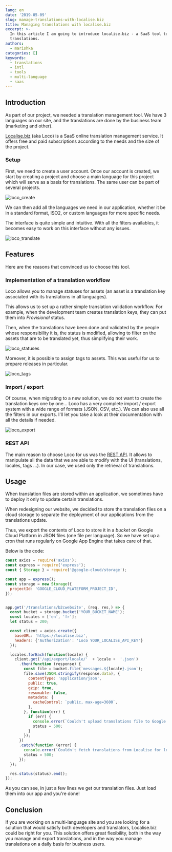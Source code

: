```yaml
---
lang: en
date: '2019-05-09'
slug: manage-translations-with-localise.biz
title: Managing translations with localise.biz
excerpt: >-
  In this article I am going to introduce localise.biz - a SaaS tool to manage
  translations.
authors:
  - marishka
categories: []
keywords:
  - translations
  - intl
  - tools
  - multi-language
  - saas
---
```


## Introduction

As part of our project, we needed a translation management tool. We have 3 languages on our site, and the translations are done by the business team (marketing and other).

[Localise.biz](https://localise.biz/) (aka Loco) is a SaaS online translation management service. It offers free and paid subscriptions according to the needs and the size of the project.

### Setup

First, we need to create a user account. Once our account is created, we start by creating a project and choose a main language for this project which will serve as a basis for translations. The same user can be part of several projects.

![loco_create]({{site.baseurl}}/assets/2019-05-02-gestion-des-traductions-avec-localise/create.png "create project")

We can then add all the languages we need in our application, whether it be in a standard format, ISO2, or custom languages for more specific needs.

The interface is quite simple and intuitive.
With all the filters availables, it becomes easy to work on this interface without any issues.

![loco_translate]({{site.baseurl}}/assets/2019-05-02-gestion-des-traductions-avec-localise/translate.png "translate")

## Features

Here are the reasons that convinced us to choose this tool.

### Implementation of a translation workflow

Loco allows you to manage statuses for assets (an asset is a translation key associated with its translations in all languages).

This allows us to set up a rather simple translation validation workflow.
For example, when the development team creates translation keys, they can put them into *Provisional* status.

Then, when the translations have been done and validated by the people whose responsibility it is, the status is modified, allowing to filter on the assets that are to be translated yet, thus simplifying their work.

![loco_statuses]({{site.baseurl}}/assets/2019-05-02-gestion-des-traductions-avec-localise/status.png "statuses")

Moreover, it is possible to assign tags to assets.
This was useful for us to prepare releases in particular.

![loco_tags]({{site.baseurl}}/assets/2019-05-02-gestion-des-traductions-avec-localise/tags.png "tags")

### Import / export

Of course, when migrating to a new solution, we do not want to create the translation keys one by one...
Loco has a very complete import / export system with a wide range of formats (JSON, CSV, etc.).
We can also use all the filters in our exports. I'll let you take a look at their documentation with all the details if needed.

![loco_export]({{site.baseurl}}/assets/2019-05-02-gestion-des-traductions-avec-localise/export.png "export")

### REST API

The main reason to choose Loco for us was the [REST API](https://localise.biz/api/docs). It allows to manipulate all the data that we are able to modify with the UI (translations, locales, tags ...). In our case, we used only the retrieval of translations.

## Usage

When translation files are stored within an application, we sometimes have to deploy it only to update certain translations.

When redesigning our website, we decided to store the translation files on a cloud storage to separate the deployment of our applications from the translations update.

Thus, we export the contents of Loco to store it in a *bucket* on Google Cloud Platform in JSON files (one file per language). So we have set up a cron that runs regularly on Google App Engine that takes care of that.

Below is the code:

```js
const axios = require('axios');
const express = require('express');
const { Storage } = require('@google-cloud/storage');

const app = express();
const storage = new Storage({
  projectId: 'GOOGLE_CLOUD_PLATEFORM_PROJECT_ID',
});


app.get('/translations/b2cwebsite', (req, res,) => {
  const bucket = storage.bucket('YOUR_BUCKET_NAME');
  const locales = ['en', 'fr'];
  let status = 200;

  const client = axios.create({
    baseURL: 'https://localise.biz',
    headers: {'Authorization': 'Loco YOUR_LOCALISE_API_KEY'}
  });

  locales.forEach(function(locale) {
    client.get('/api/export/locale/'  + locale +  '.json')
      .then(function (response) {
        const file = bucket.file(`messages.${locale}.json`);
        file.save(JSON.stringify(response.data), {
          contentType: 'application/json',
          public: true,
          gzip: true,
          resumable: false,
          metadata: {
            cacheControl: `public, max-age=3600`,
          },
        }, function(err) {
          if (err) {
            console.error(`Couldn't upload translations file to Google Cloud Storage for locale ${locale}: ${err}`);
            status = 500;
          }
        });
      })
      .catch(function (error) {
        console.error(`Couldn't fetch translations from Localise for locale ${locale}: ${error}`);
        status = 500;
      });
  });

  res.status(status).end();
});
```

As you can see, in just a few lines we get our translation files.
Just load them into our app and you're done!

## Conclusion

If you are working on a multi-language site and you are looking for a solution that would satisfy both developers and translators, Localise.biz could be right for you. This solution offers great flexibility, both in the way you manage and export translations, and in the way you manage translations on a daily basis for business users.
